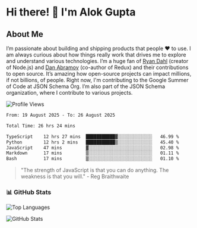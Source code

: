 # Hi there! 👋 I'm Alok Gupta

## About Me
I’m passionate about building and shipping products that people ❤️ to use. I am always curious about how things really work that drives me to explore and understand various technologies. I’m a huge fan of [Ryan Dahl](https://github.com/ry) (creator of Node.js) and [Dan Abramov](https://github.com/gaearon) (co-author of Redux) and their contributions to open source. It’s amazing how open-source projects can impact millions, if not billions, of people. Right now, I'm contributing to the Google Summer of Code at JSON Schema Org. I’m also part of the JSON Schema organization, where I contribute to various projects.

![Profile Views](https://komarev.com/ghpvc/?username=aialok&label=Profile%20views&color=0e75b6&style=flat)

<!--START_SECTION:waka-->

```txt
From: 19 August 2025 - To: 26 August 2025

Total Time: 26 hrs 24 mins

TypeScript    12 hrs 27 mins  ███████████▓░░░░░░░░░░░░░   46.99 %
Python        12 hrs 2 mins   ███████████▒░░░░░░░░░░░░░   45.40 %
JavaScript    47 mins         ▓░░░░░░░░░░░░░░░░░░░░░░░░   02.98 %
Markdown      17 mins         ▒░░░░░░░░░░░░░░░░░░░░░░░░   01.11 %
Bash          17 mins         ▒░░░░░░░░░░░░░░░░░░░░░░░░   01.10 %
```

<!--END_SECTION:waka-->

> "The strength of JavaScript is that you can do anything. The weakness is that you will." - Reg Braithwaite



### 📊 GitHub Stats
![Top Languages](https://github-readme-stats.vercel.app/api/top-langs/?username=aialok&layout=compact)

![GitHub Stats](https://github-readme-stats-peach-pi.vercel.app/api?username=aialok&show_icons=true&hide_title=true&include_all_commits=true&count_private=true&bg_color=45,2b8eaf,b222a8&text_color=ffffff&icon_color=ffffff&title_color=ffffff&border_color=000000)



